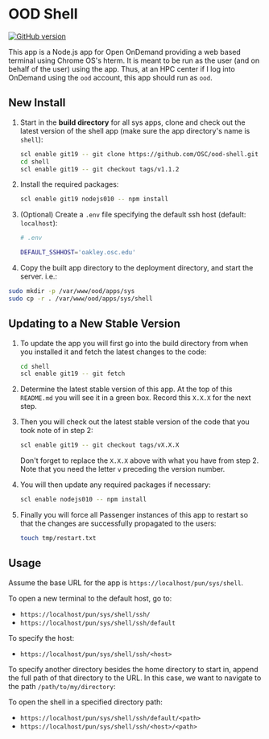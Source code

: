 # OOD Shell

[![GitHub version](https://badge.fury.io/gh/OSC%2Food-shell.svg)](https://badge.fury.io/gh/OSC%2Food-shell)

This app is a Node.js app for Open OnDemand providing a web based terminal
using Chrome OS's hterm. It is meant to be run as the user (and on behalf of
the user) using the app. Thus, at an HPC center if I log into OnDemand using
the `ood` account, this app should run as `ood`.

## New Install

1.  Start in the **build directory** for all sys apps, clone and check out the
    latest version of the shell app (make sure the app directory's name is
    `shell`):

    ```sh
    scl enable git19 -- git clone https://github.com/OSC/ood-shell.git shell
    cd shell
    scl enable git19 -- git checkout tags/v1.1.2
    ```

2.  Install the required packages:

    ```sh
    scl enable git19 nodejs010 -- npm install
    ```

3.  (Optional) Create a `.env` file specifying the default ssh host (default:
    `localhost`):

    ```sh
    # .env

    DEFAULT_SSHHOST='oakley.osc.edu'
    ```

4. Copy the built app directory to the deployment directory, and start the server. i.e.:

  ```sh
  sudo mkdir -p /var/www/ood/apps/sys
  sudo cp -r . /var/www/ood/apps/sys/shell
  ```

## Updating to a New Stable Version

1.  To update the app you will first go into the build directory from when you
    installed it and fetch the latest changes to the code:

    ```sh
    cd shell
    scl enable git19 -- git fetch
    ```

2.  Determine the latest stable version of this app. At the top of this
    `README.md` you will see it in a green box. Record this `X.X.X` for the
    next step.

3.  Then you will check out the latest stable version of the code that you took
    note of in step 2:

    ```sh
    scl enable git19 -- git checkout tags/vX.X.X
    ```

    Don't forget to replace the `X.X.X` above with what you have from step 2.
    Note that you need the letter `v` preceding the version number.

4.  You will then update any required packages if necessary:

    ```sh
    scl enable nodejs010 -- npm install
    ```

5.  Finally you will force all Passenger instances of this app to restart so
    that the changes are successfully propagated to the users:

    ```sh
    touch tmp/restart.txt
    ```

## Usage

Assume the base URL for the app is `https://localhost/pun/sys/shell`.

To open a new terminal to the default host, go to:

- `https://localhost/pun/sys/shell/ssh/`
- `https://localhost/pun/sys/shell/ssh/default`

To specify the host:

- `https://localhost/pun/sys/shell/ssh/<host>`

To specify another directory besides the home directory to start in, append the
full path of that directory to the URL. In this case, we want to navigate to
the path `/path/to/my/directory`:

To open the shell in a specified directory path:

- `https://localhost/pun/sys/shell/ssh/default/<path>`
- `https://localhost/pun/sys/shell/ssh/<host>/<path>`
